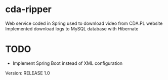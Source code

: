 # cda-ripper
Web service coded in Spring used to download video from CDA.PL website <br>
Implemented download logs to MySQL database with Hibernate

# TODO
- Implement Spring Boot instead of XML configuration

Version: RELEASE 1.0
